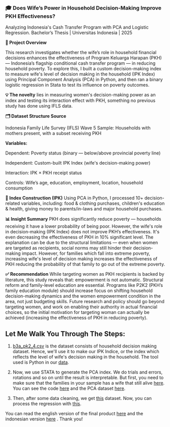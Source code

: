 ### 🎓 Does Wife’s Power in Household Decision-Making Improve PKH Effectiveness?
Analyzing Indonesia's Cash Transfer Program with PCA and Logistic Regression. 
Bachelor’s Thesis | Universitas Indonesia | 2025

**🧠 Project Overview**

This research investigates whether the wife’s role in household financial decisions enhances the effectiveness of Program Keluarga Harapan (PKH) — Indonesia’s flagship conditional cash transfer program — in reducing household poverty.
To explore this, I built a custom decision-making index to measure wife's level of decision making in the household (IPK Index) using Principal Component Analysis (PCA) in Python, and then ran a binary logistic regression in Stata to test its influence on poverty outcomes.

**💡 The novelty** lies in measuring women's decision-making power as an index and testing its interaction effect with PKH, something no previous study has done using IFLS data.

**🗂️ Dataset Structure Source** 

Indonesia Family Life Survey (IFLS) Wave 5
Sample: Households with mothers present, with a subset receiving PKH

**Variables:**

Dependent: Poverty status (binary — below/above provincial poverty line)

Independent: Custom-built IPK Index (wife's decision-making power)

Interaction: IPK × PKH receipt status

Controls: Wife’s age, education, employment, location, household consumption

**🧩 Index Construction (IPK)**
Using PCA in Python, I processed 10+ decision-related variables, including:
food & clothing purchases, children's education & health, giving money to parents/in-laws and major household purchases.

**📊 Insight Summary**
PKH does significantly reduce poverty — households receiving it have a lower probability of being poor.
However, the wife's role in decision-making (IPK Index) does not improve PKH’s effectiveness. It's even decreasing the effectiveness of PKH in 10% significant level. The explanation can be due to the structural limitations — even when women are targeted as recipients, social norms may still hinder their decision-making impact. However, for families which fall into extreme poverty, increasing wife's level of decision making increases the effectiveness of PKH reducing the probability of that family to go out of the extreme poverty. 

**✅ Recommendation**
While targeting women as PKH recipients is backed by literature, this study reveals that:
empowerment is not automatic. Structural reform and family-level education are essential.
Programs like P2K2 (PKH’s family education module) should increase focus on shifting household decision-making dynamics and the women empowerment condition in the area, not just budgeting skills.
Future research and policy should go beyond targeting women, and work on enabling their authority in actual financial choices, so the initial motivation for targeting woman can actually be achieved (increasing the effectiveness of PKH in reducing poverty).

## Let Me Walk You Through The Steps:

1. [b3a_pk2_4.csv](https://github.com/trinitarn/Principal-Component-Analysis-to-Make-Women-s-Sense-of-Control-Index/blob/main/b3a_pk2_4.csv) is the dataset consists of household decision making dataset. Hence, we'll use it to make our IPK Indice, or the index which reflects the level of wife's decision making in the household. The tool used is Python in our [data](https://github.com/trinitarn/Principal-Component-Analysis-to-Make-Women-s-Sense-of-Control-Index/blob/main/DATA.ipynb).

2. Now, we use STATA to generate the PCA index. We do trials and errors, rotations and so on until the result is interpretable. But first, you need to make sure that the families in your sample has a wife that still alive [here](https://github.com/trinitarn/Principal-Component-Analysis-to-Make-Women-s-Sense-of-Control-Index/blob/main/istri_5.dta). You can see the code [here](https://github.com/trinitarn/Principal-Component-Analysis-to-Make-Women-s-Sense-of-Control-Index/blob/main/making%20the%20pca.do) and the PCA dataset [here](https://github.com/trinitarn/Principal-Component-Analysis-to-Make-Women-s-Sense-of-Control-Index/blob/main/siappca012_5.csv).

3. Then, after some data cleaning, we get [this](https://github.com/trinitarn/Principal-Component-Analysis-to-Make-Women-s-Sense-of-Control-Index/blob/main/siapregress.dta) dataset. Now, you can process the regression with [this](https://github.com/trinitarn/Principal-Component-Analysis-to-Make-Women-s-Sense-of-Control-Index/blob/main/processing%20the%20regression.do).

You can read the english version of the final product [here](https://github.com/trinitarn/Principal-Component-Analysis-to-Make-Women-s-Sense-of-Control-Index/blob/main/English%20Version%20Final%20Product.pdf) and the indonesian version [here](https://github.com/trinitarn/Principal-Component-Analysis-to-Make-Women-s-Sense-of-Control-Index/blob/main/Indonesia%20Version%20Final%20Product.pdf) . Thank you!
